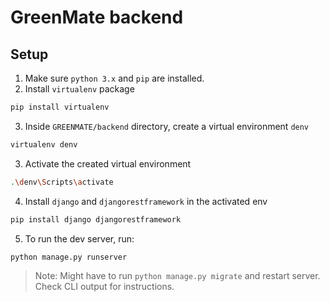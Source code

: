 # GreenMate backend 

## Setup 

1. Make sure `python 3.x` and `pip` are installed. 
2. Install `virtualenv` package

```bash
pip install virtualenv
```

3. Inside `GREENMATE/backend` directory, create a virtual environment `denv`

```bash
virtualenv denv
```
3. Activate the created virtual environment
```bash
.\denv\Scripts\activate
```
4. Install `django` and `djangorestframework` in the activated env

```bash
pip install django djangorestframework
```
5. To run the dev server, run: 
```bash
python manage.py runserver
```
>Note: Might have to run `python manage.py migrate` and restart server. Check CLI output for instructions.
